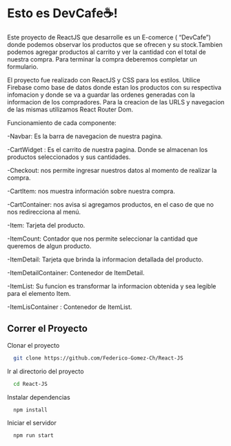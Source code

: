 
# Esto es DevCafe☕!

Este proyecto de ReactJS que desarrolle es un E-comerce ( “DevCafe”) donde podemos observar los productos que se ofrecen y su stock.Tambien podemos agregar productos al carrito y ver la cantidad con el total de nuestra compra. Para terminar la compra deberemos completar un formulario.

El proyecto fue realizado con ReactJS y CSS para los estilos. Utilice Firebase como base de datos donde estan los productos con su respectiva infomacion y donde se va a guardar las ordenes generadas con la informacion de los compradores. 
Para la creacion de las URLS y navegacion de las mismas utilizamos React Router Dom.

Funcionamiento de cada componente:

-Navbar: Es la barra de navegacion de nuestra pagina.

-CartWidget : Es el carrito de nuestra pagina. Donde se almacenan los productos seleccionados y sus cantidades.

-Checkout: nos permite ingresar nuestros datos al momento de realizar la compra.

-CartItem: nos muestra información sobre nuestra compra.

-CartContainer: nos avisa si agregamos productos, en el caso de que no nos redirecciona al menú.

-Item: Tarjeta del producto.

-ItemCount: Contador que nos permite seleccionar la cantidad que queremos de algun producto.

-ItemDetail: Tarjeta que brinda la informacion detallada del producto.

-ItemDetailContainer: Contenedor de ItemDetail. 

-ItemList: Su funcion es transformar la informacion obtenida y sea legible para el elemento Item.

-ItemLisContainer : Contenedor de ItemList.

## Correr el Proyecto 

Clonar el proyecto

```bash
  git clone https://github.com/Federico-Gomez-Ch/React-JS
```

Ir al directorio del proyecto

```bash
  cd React-JS
```

Instalar dependencias

```bash
  npm install
```

Iniciar el servidor 

```bash
  npm run start
```
